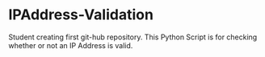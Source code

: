 # IPAddress-Validation
Student creating first git-hub repository. This Python Script is for checking whether or not an IP Address is valid.
